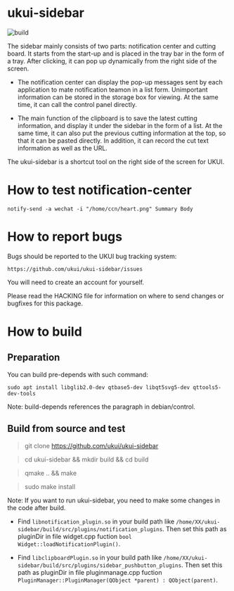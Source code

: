 # ukui-sidebar

![build](https://github.com/ukui/ukui-sidebar/workflows/Check%20build/badge.svg?branch=master)

The sidebar mainly consists of two parts: notification center and cutting board. It starts from the start-up and is placed in the tray bar in the form of a tray. After clicking, it can pop up dynamically from the right side of the screen.

  + The notification center can display the pop-up messages sent by each application to mate notification teamon in a list form. Unimportant information can be stored in the storage box for viewing. At the same time, it can call the control panel directly.


  + The main function of the clipboard is to save the latest cutting information, and display it under the sidebar in the form of a list. At the same time, it can also put the previous cutting information at the top, so that it can be pasted directly. In addition, it can record the cut text information as well as the URL.

The ukui-sidebar is a shortcut tool on the right side of the screen for UKUI.

# How to test notification-center
`notify-send -a wechat -i "/home/ccn/heart.png" Summary Body`

# How to report bugs
Bugs should be reported to the UKUI bug tracking system:

	https://github.com/ukui/ukui-sidebar/issues

You will need to create an account for yourself.

Please read the HACKING file for information on where to send changes or
bugfixes for this package.

# How to build
## Preparation
You can build pre-depends with such command:

`sudo apt install libglib2.0-dev qtbase5-dev libqt5svg5-dev qttools5-dev-tools`

Note: build-depends references the paragraph in debian/control.

## Build from source and test

> git clone https://github.com/ukui/ukui-sidebar

> cd ukui-sidebar && mkdir build && cd build

> qmake .. && make

> sudo make install

Note: If you want to run ukui-sidebar, you need to make some changes in the code after build.
  + Find `libnotification_plugin.so` in your build path like `/home/XX/ukui-sidebar/build/src/plugins/notification_plugins`. Then set this path as pluginDir in file widget.cpp fuction `bool Widget::loadNotificationPlugin()`.
  
  + Find `libclipboardPlugin.so` in your build path like `/home/XX/ukui-sidebar/build/src/plugins/sidebar_pushbutton_plugins`. Then set this path as pluginDir in file pluginmanage.cpp fuction `PluginManager::PluginManager(QObject *parent) : QObject(parent)`.